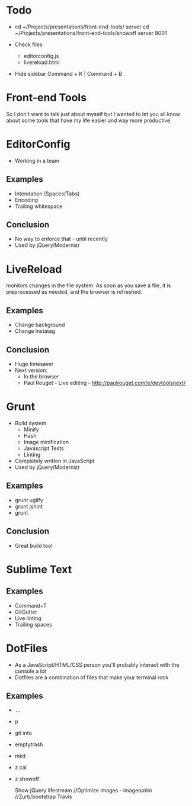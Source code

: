 # Todo


* cd ~/Projects/presentations/front-end-tools/
server
cd ~/Projects/presentations/front-end-tools/showoff
server 8001

* Check files
  * editorconfig.js
  * livereload.html

* Hide sidebar
Command + K | Command + B

# Front-end Tools
So I don't want to talk just about myself but I wanted to let you all know about some tools that have my life easier and way more productive.


# EditorConfig

* Working in a team

## Examples

* Intendation (Spaces/Tabs)
* Encoding
* Trailing whitespace

## Conclusion

* No way to enforce that - until recently
* Used by jQuery/Modernizr


# LiveReload

monitors changes in the file system.
As soon as you save a file, it is preprocessed as needed, and the browser is refreshed.

## Examples

* Change background
* Change instatag

## Conclusion

* Huge timesaver
* Next version:
  * In the browser
  * Paul Rouget - Live editing - http://paulrouget.com/e/devtoolsnext/

# Grunt

* Build system
  * Minify
  * Hash
  * Image minification
  * Javascript Tests
  * Linting
* Completely written in JavaScript
* Used by jQuery/Modernizr

## Examples

* grunt uglify
* grunt jshint
* grunt

## Conclusion

* Great build tool


# Sublime Text

## Examples

* Command+T
* GitGutter
* Live linting
* Trailing spaces


# DotFiles

* As a JavaScript/HTML/CSS person you'll probably interact with the console a lot
* Dotfiles are a combination of files that make your terminal rock

## Examples

* `..`
* p
* git info
* emptytrash
* mkd
* z cal
* z showoff





	Show jQuery lifestream
	//Optimize images - imageoptim
	//Zurb/bootstrap
	Travis